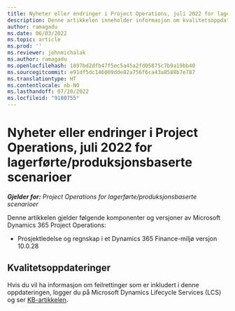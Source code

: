 ```yaml
---
title: Nyheter eller endringer i Project Operations, juli 2022 for lagerførte/produksjonsbaserte scenarioer
description: Denne artikkelen inneholder informasjon om kvalitetsoppdateringene som er tilgjengelige i utgivelsen av Microsoft Dynamics 365 Project Operations for lagerførte/produksjonsbaserte scenarioer fra juli 2022.
author: ramagadu
ms.date: 06/03/2022
ms.topic: article
ms.prod: ''
ms.reviewer: johnmichalak
ms.author: ramagadu
ms.openlocfilehash: 1897bd2dfb47f5ec5a45a2fd05875c7b9a19bb40
ms.sourcegitcommit: e91df5dc146009dde82a756f6ca43a8588b7e787
ms.translationtype: HT
ms.contentlocale: nb-NO
ms.lasthandoff: 07/20/2022
ms.locfileid: "9180755"
---
```

# <a name="whats-new-or-changed-in-project-operations-july-2022-for-stockedproduction-based-scenarios"></a>Nyheter eller endringer i Project Operations, juli 2022 for lagerførte/produksjonsbaserte scenarioer

_**Gjelder for:** Project Operations for lagerførte/produksjonsbaserte scenarioer_

Denne artikkelen gjelder følgende komponenter og versjoner av Microsoft Dynamics 365 Project Operations:

- Prosjektledelse og regnskap i et Dynamics 365 Finance-miljø versjon 10.0.28

## <a name="quality-updates"></a>Kvalitetsoppdateringer

Hvis du vil ha informasjon om feilrettinger som er inkludert i denne oppdateringen, logger du på Microsoft Dynamics Lifecycle Services (LCS) og ser [KB-artikkelen](https://fix.lcs.dynamics.com/Issue/Details?bugId=694438).
